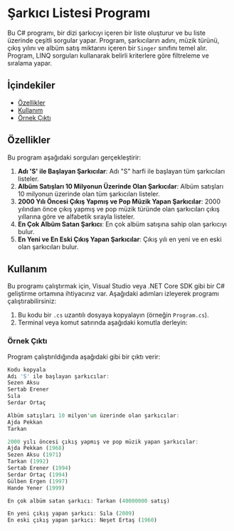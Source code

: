 # Şarkıcı Listesi Programı

Bu C# programı, bir dizi şarkıcıyı içeren bir liste oluşturur ve bu liste üzerinde çeşitli sorgular yapar. Program, şarkıcıların adını, müzik türünü, çıkış yılını ve albüm satış miktarını içeren bir `Singer` sınıfını temel alır. Program, LINQ sorguları kullanarak belirli kriterlere göre filtreleme ve sıralama yapar.

## İçindekiler
- [Özellikler](#özellikler)
- [Kullanım](#kullanım)
- [Örnek Çıktı](#örnek-çıktı)

## Özellikler

Bu program aşağıdaki sorguları gerçekleştirir:

1. **Adı 'S' ile Başlayan Şarkıcılar**: Adı "S" harfi ile başlayan tüm şarkıcıları listeler.
2. **Albüm Satışları 10 Milyonun Üzerinde Olan Şarkıcılar**: Albüm satışları 10 milyonun üzerinde olan tüm şarkıcıları listeler.
3. **2000 Yılı Öncesi Çıkış Yapmış ve Pop Müzik Yapan Şarkıcılar**: 2000 yılından önce çıkış yapmış ve pop müzik türünde olan şarkıcıları çıkış yıllarına göre ve alfabetik sırayla listeler.
4. **En Çok Albüm Satan Şarkıcı**: En çok albüm satışına sahip olan şarkıcıyı bulur.
5. **En Yeni ve En Eski Çıkış Yapan Şarkıcılar**: Çıkış yılı en yeni ve en eski olan şarkıcıları bulur.

## Kullanım

Bu programı çalıştırmak için, Visual Studio veya .NET Core SDK gibi bir C# geliştirme ortamına ihtiyacınız var. Aşağıdaki adımları izleyerek programı çalıştırabilirsiniz:

1. Bu kodu bir `.cs` uzantılı dosyaya kopyalayın (örneğin `Program.cs`).
2. Terminal veya komut satırında aşağıdaki komutla derleyin:

### Örnek Çıktı
Program çalıştırıldığında aşağıdaki gibi bir çıktı verir:

```rust
Kodu kopyala
Adı 'S' ile başlayan şarkıcılar:
Sezen Aksu
Sertab Erener
Sıla
Serdar Ortaç

Albüm satışları 10 milyon'un üzerinde olan şarkıcılar:
Ajda Pekkan
Tarkan

2000 yılı öncesi çıkış yapmış ve pop müzik yapan şarkıcılar:
Ajda Pekkan (1968)
Sezen Aksu (1971)
Tarkan (1992)
Sertab Erener (1994)
Serdar Ortaç (1994)
Gülben Ergen (1997)
Hande Yener (1999)

En çok albüm satan şarkıcı: Tarkan (40000000 satış)

En yeni çıkış yapan şarkıcı: Sıla (2009)
En eski çıkış yapan şarkıcı: Neşet Ertaş (1960)
```
